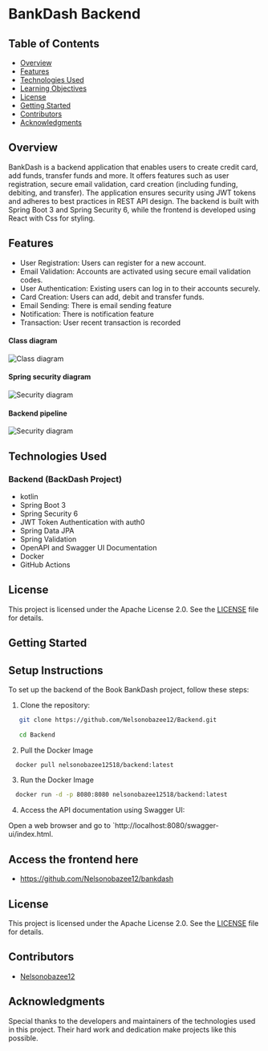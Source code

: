 # BankDash Backend

## Table of Contents

- [Overview](#overview)
- [Features](#features)
- [Technologies Used](#technologies-used)
- [Learning Objectives](#learning-objectives)
- [License](#license)
- [Getting Started](#getting-started)
- [Contributors](#contributors)
- [Acknowledgments](#acknowledgments)

## Overview

BankDash is a backend application that enables users to create credit card, add funds, transfer funds and more. It offers features such as user registration, secure email validation, card creation (including funding, debiting, and transfer). The application ensures security using JWT tokens and adheres to best practices in REST API design. The backend is built with Spring Boot 3 and Spring Security 6, while the frontend is developed using React with Css for styling.

## Features

- User Registration: Users can register for a new account.
- Email Validation: Accounts are activated using secure email validation codes.
- User Authentication: Existing users can log in to their accounts securely.
- Card Creation: Users can add, debit and transfer funds.
- Email Sending: There is email sending feature
- Notification: There is notification feature
- Transaction: User recent transaction is recorded

#### Class diagram

![Class diagram](image/screenshot-localhost_3000-2024_11_15-16_49_49.png)

#### Spring security diagram
![Security diagram](image/screenshot-localhost_3000-2024_11_15-16_50_33.png)

#### Backend pipeline
![Security diagram](image/server_db@localhost.png)


## Technologies Used

### Backend (BackDash Project)

- kotlin
- Spring Boot 3
- Spring Security 6
- JWT Token Authentication with auth0
- Spring Data JPA
- Spring Validation
- OpenAPI and Swagger UI Documentation
- Docker
- GitHub Actions


## License

This project is licensed under the Apache License 2.0. See the [LICENSE](LICENSE) file for details.

## Getting Started

## Setup Instructions

To set up the backend of the Book BankDash project, follow these steps:

1. Clone the repository:

```bash
   git clone https://github.com/Nelsonobazee12/Backend.git
   
   cd Backend
```

2. Pull the Docker Image

```bash
  docker pull nelsonobazee12518/backend:latest
```
3. Run the Docker Image

```bash
  docker run -d -p 8080:8080 nelsonobazee12518/backend:latest
```

4. Access the API documentation using Swagger UI:

Open a web browser and go to `http://localhost:8080/swagger-ui/index.html.

## Access the frontend here

- https://github.com/Nelsonobazee12/bankdash

## License

This project is licensed under the Apache License 2.0. See the [LICENSE](LICENSE) file for details.

## Contributors

- [Nelsonobazee12](https://github.com/Nelsonobazee12)

## Acknowledgments

Special thanks to the developers and maintainers of the technologies used in this project. Their hard work and dedication make projects like this possible.